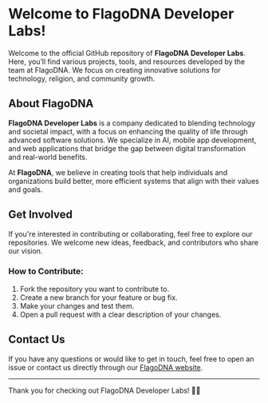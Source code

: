 # Welcome to FlagoDNA Developer Labs!

Welcome to the official GitHub repository of **FlagoDNA Developer Labs**. Here, you’ll find various projects, tools, and resources developed by the team at FlagoDNA. We focus on creating innovative solutions for technology, religion, and community growth. 

## About FlagoDNA

**FlagoDNA Developer Labs** is a company dedicated to blending technology and societal impact, with a focus on enhancing the quality of life through advanced software solutions. We specialize in AI, mobile app development, and web applications that bridge the gap between digital transformation and real-world benefits.

At **FlagoDNA**, we believe in creating tools that help individuals and organizations build better, more efficient systems that align with their values and goals. 

## Get Involved

If you're interested in contributing or collaborating, feel free to explore our repositories. We welcome new ideas, feedback, and contributors who share our vision.

### How to Contribute:
1. Fork the repository you want to contribute to.
2. Create a new branch for your feature or bug fix.
3. Make your changes and test them.
4. Open a pull request with a clear description of your changes.

## Contact Us

If you have any questions or would like to get in touch, feel free to open an issue or contact us directly through our [FlagoDNA website](https://flagodna.com).

---

Thank you for checking out FlagoDNA Developer Labs! 🌱🚀
